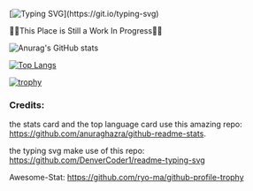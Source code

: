 <!--
**Mr0B/Mr0B** is a ✨ _special_ ✨ repository because its `README.md` (this file) appears on your GitHub profile.

Here are some ideas to get you started:

- 🔭 I’m currently working on ...
- 🌱 I’m currently learning ...
- 👯 I’m looking to collaborate on ...
- 🤔 I’m looking for help with ...
- 💬 Ask me about ...
- 📫 How to reach me: ...
- 😄 Pronouns: ...
- ⚡ Fun fact: ...
-->
[![Typing SVG](https://readme-typing-svg.herokuapp.com?font=Press+Start+2P&size=25&width=500&height=60&lines=Hello+there%2C;++++fellow+traveler.)](https://git.io/typing-svg)

👷‍♂️This Place is Still a Work In Progress👷‍♀️

![Anurag's GitHub stats](https://github-readme-stats.vercel.app/api?username=Mr0B&show_icons=true&theme=dracula)

[![Top Langs](https://github-readme-stats.vercel.app/api/top-langs/?username=Mr0B&layout=compact?count_private=true)](https://github.com/anuraghazra/github-readme-stats)

[![trophy](https://github-profile-trophy.vercel.app/?username=Mr0B)](https://github.com/ryo-ma/github-profile-trophy)

### Credits:

the stats card and the top language card use this amazing repo: https://github.com/anuraghazra/github-readme-stats.

the typing svg make use of this repo: https://github.com/DenverCoder1/readme-typing-svg

Awesome-Stat: https://github.com/ryo-ma/github-profile-trophy
